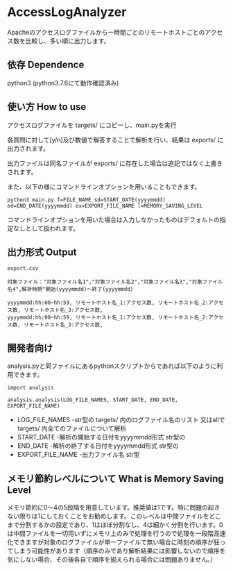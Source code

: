 # AccessLogAnalyzer
Apacheのアクセスログファイルから一時間ごとのリモートホストごとのアクセス数を比較し、多い順に出力します。 

## 依存 Dependence
python3 (python3.7.6にて動作確認済み)


## 使い方 How to use
アクセスログファイルを targets/ にコピーし、main.pyを実行 

各質問に対して[y/n]及び数値で解答することで解析を行い、結果は exports/ に出力されます。 

出力ファイルは同名ファイルが exports/ に存在した場合は追記ではなく上書きされます。 

また、以下の様にコマンドラインオプションを用いることもできます。

```
python3 main.py f=FILE_NAME sd=START_DATE(yyyymmdd) ed=END_DATE(yyyymmdd) ex=EXPORT_FILE_NAME l=MEMORY_SAVING_LEVEL
```

コマンドラインオプションを用いた場合は入力しなかったものはデフォルトの指定なしとして扱われます。


## 出力形式 Output
```
export.csv

対象ファイル："対象ファイル名1","対象ファイル名2","対象ファイル名3","対象ファイル名4",解析時期"開始(yyyymmdd)〜終了(yyyymmdd)

yyyymmdd:hh:00~hh:59, リモートホスト名_1:アクセス数, リモートホスト名_2:アクセス数, リモートホスト名_3:アクセス数,
yyyymmdd:hh:00~hh:59, リモートホスト名_1:アクセス数, リモートホスト名_2:アクセス数, リモートホスト名_3:アクセス数,
```



## 開発者向け
analysis.pyと同ファイルにあるpythonスクリプトからであれば以下のように利用できます。


```
import analysis

analysis.analysis(LOG_FILE_NAMES, START_DATE, END_DATE, EXPORT_FILE_NAME)
```

* LOG_FILE_NAMES -str型の targets/ 内のログファイル名のリスト 又はallで targets/ 内全てのファイルについて解析
* START_DATE -解析の開始する日付をyyyymmdd形式 str型の
* END_DATE -解析の終了する日付をyyyymmdd形式 str型の
* EXPORT_FILE_NAME -出力ファイル名 str型

## メモリ節約レベルについて What is Memory Saving Level
メモリ節約に0〜4の5段階を用意しています。推奨値は1です。特に問題の起きない限りは1にしておくことをお勧めします。このレベルは中間ファイルをどこまで分割するかの設定であり、1はほぼ分割なし、4は細かく分割を行います。0は中間ファイルを一切用いずにメモリ上のみで処理を行うので処理を一段階高速化できますが対象のログファイルが単一ファイルで無い場合に時刻の順序が狂ってしまう可能性があります（順序のみであり解析結果には影響しないので順序を気にしない場合、その後各自で順序を揃えられる場合には問題ありません。）
